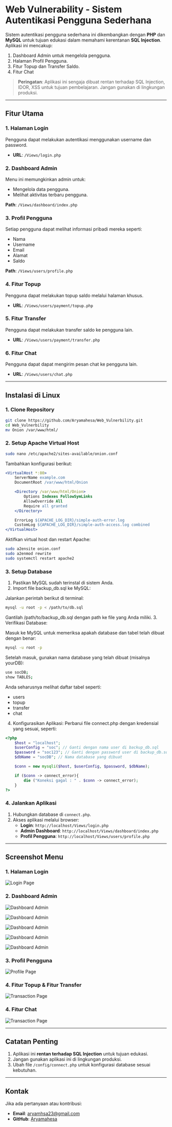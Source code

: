 # Web Vulnerability - Sistem Autentikasi Pengguna Sederhana

Sistem autentikasi pengguna sederhana ini dikembangkan dengan **PHP** dan **MySQL** untuk tujuan edukasi dalam memahami kerentanan **SQL Injection**. Aplikasi ini mencakup:

1. Dashboard Admin untuk mengelola pengguna.
2. Halaman Profil Pengguna.
3. Fitur Topup dan Transfer Saldo.
4. Fitur Chat

> **Peringatan**: Aplikasi ini sengaja dibuat rentan terhadap SQL Injection, IDOR, XSS untuk tujuan pembelajaran. Jangan gunakan di lingkungan produksi.

---

## Fitur Utama

### 1. Halaman Login

Pengguna dapat melakukan autentikasi menggunakan username dan password.

- **URL**: `/Views/login.php`

### 2. Dashboard Admin

Menu ini memungkinkan admin untuk:

- Mengelola data pengguna.
- Melihat aktivitas terbaru pengguna.

**Path**: `/Views/dashboard/index.php`

### 3. Profil Pengguna

Setiap pengguna dapat melihat informasi pribadi mereka seperti:

- Nama
- Username
- Email
- Alamat
- Saldo

**Path**: `/Views/users/profile.php`

### 4. Fitur Topup

Pengguna dapat melakukan topup saldo melalui halaman khusus.

- **URL**: `/Views/users/payment/topup.php`

### 5. Fitur Transfer

Pengguna dapat melakukan transfer saldo ke pengguna lain.

- **URL**: `/Views/users/payment/transfer.php`

### 6. Fitur Chat

Pengguna dapat dapat mengirim pesan chat ke pengguna lain.

- **URL**: `/Views/users/chat.php`

---

## Instalasi di Linux

### 1. Clone Repository

```bash
git clone https://github.com/Aryamahesa/Web_Vulnerbility.git
cd Web_Vulnerbility
mv Onion /var/www/html/
```

### 2. Setup Apache Virtual Host

```bash
sudo nano /etc/apache2/sites-available/onion.conf
```

Tambahkan konfigurasi berikut:

```apache
<VirtualHost *:80>
    ServerName example.com
    DocumentRoot /var/www/html/Onion

    <Directory /var/www/html/Onion>
        Options Indexes FollowSymLinks
        AllowOverride All
        Require all granted
    </Directory>

    ErrorLog ${APACHE_LOG_DIR}/simple-auth-error.log
    CustomLog ${APACHE_LOG_DIR}/simple-auth-access.log combined
</VirtualHost>
```

Aktifkan virtual host dan restart Apache:

```bash
sudo a2ensite onion.conf
sudo a2enmod rewrite
sudo systemctl restart apache2
```

### 3. Setup Database
1. Pastikan MySQL sudah terinstal di sistem Anda.
2. Import file backup_db.sql ke MySQL:

Jalankan perintah berikut di terminal:

```bash
mysql -u root -p < /path/to/db.sql
```
Gantilah /path/to/backup_db.sql dengan path ke file yang Anda miliki.
3. Verifikasi Database:

Masuk ke MySQL untuk memeriksa apakah database dan tabel telah dibuat dengan benar:
```bash
mysql -u root -p
```

Setelah masuk, gunakan nama database yang telah dibuat (misalnya yourDB):
```bash
use socDB;
show TABLES;
```

Anda seharusnya melihat daftar tabel seperti:
- users
- topup
- transfer
- chat

4. Konfigurasikan Aplikasi:
Perbarui file connect.php dengan kredensial yang sesuai, seperti: 
```php
<?php
    $host = "localhost";
    $userConfig = "soc"; // Ganti dengan nama user di backup_db.sql
    $password = "soc123"; // Ganti dengan password user di backup_db.sql
    $dbName = "socDB"; // Nama database yang dibuat

    $conn = new mysqli($host, $userConfig, $password, $dbName);

    if ($conn -> connect_error){
        die ("Koneksi gagal : " . $conn -> connect_error);
    }
?>
```


### 4. Jalankan Aplikasi

1. Hubungkan database di `connect.php`.
2. Akses aplikasi melalui browser:
   - **Login**: `http://localhost/Views/login.php`
   - **Admin Dashboard**: `http://localhost/Views/dashboard/index.php`
   - **Profil Pengguna**: `http://localhost/Views/users/profile.php`

---

## Screenshot Menu

### 1. Halaman Login
![Login Page](/img/login-page.png)

### 2. Dashboard Admin
![Dashboard Admin](/img/dashboard-information.png)


![Dashboard Admin](/img/users-data.png)


![Dashboard Admin](/img/users-chat-history.png)


![Dashboard Admin](/img/users-transfer-history.png)


![Dashboard Admin](/img/users-topup-history.png)

### 3. Profil Pengguna
![Profile Page](/img/profile-page.png)

### 4. Fitur Topup & Fitur Transfer
![Transaction Page](/img/transaction-page.png)

### 4. Fitur Chat
![Transaction Page](/img/chat-page.png)

---

## Catatan Penting

1. Aplikasi ini **rentan terhadap SQL Injection** untuk tujuan edukasi.
2. Jangan gunakan aplikasi ini di lingkungan produksi.
3. Ubah file `/config/connect.php` untuk konfigurasi database sesuai kebutuhan.

---

## Kontak

Jika ada pertanyaan atau kontribusi:

- **Email**: [aryamhsa23@gmail.com](mailto\:aryamhsa23@gmail.com)
- **GitHub**: [Aryamahesa](https://github.com/Aryamahesa)

